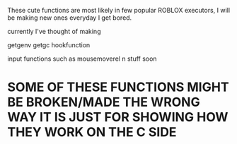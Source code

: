 These cute functions are most likely in few popular ROBLOX executors, I will be making new ones everyday I get bored.

currently I've thought of making

getgenv
getgc
hookfunction

input functions such as mousemoverel n stuff soon


# SOME OF THESE FUNCTIONS MIGHT BE BROKEN/MADE THE WRONG WAY IT IS JUST FOR SHOWING HOW THEY WORK ON THE C SIDE
